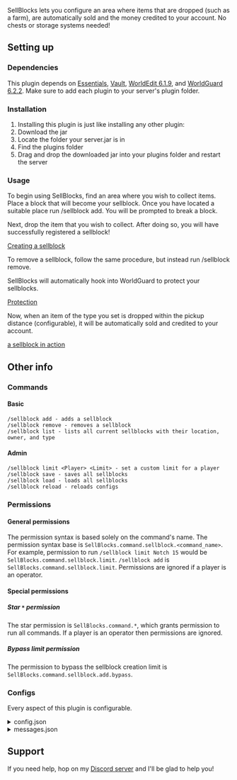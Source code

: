 SellBlocks lets you configure an area where items that are dropped (such as a farm), are automatically sold and the money credited to your account. No chests or storage systems needed!

## Setting up

### Dependencies
This plugin depends on [Essentials](https://www.spigotmc.org/resources/essentialsx.9089/), [Vault](https://www.spigotmc.org/resources/vault.34315/), [WorldEdit 6.1.9](https://dev.bukkit.org/projects/worldedit/files/2597538), and [WorldGuard 6.2.2](https://dev.bukkit.org/projects/worldguard/files/2610618).
Make sure to add each plugin to your server's plugin folder.

### Installation
1. Installing this plugin is just like installing any other plugin:
2. Download the jar
3. Locate the folder your server.jar is in
4. Find the plugins folder
5. Drag and drop the downloaded jar into your plugins folder and restart the server

### Usage
To begin using SellBlocks, find an area where you wish to collect items. Place a block that will become your sellblock.
Once you have located a suitable place run /sellblock add.
You will be prompted to break a block.

Next, drop the item that you wish to collect. After doing so, you will have successfully registered a sellblock!

[Creating a sellblock](https://i.imgur.com/eGxrfhy.gif)

To remove a sellblock, follow the same procedure, but instead run /sellblock remove.

SellBlocks will automatically hook into WorldGuard to protect your sellblocks.

[Protection](https://imgur.com/rX1NBKF.gif)

Now, when an item of the type you set is dropped within the pickup distance (configurable), it will be automatically sold and credited to your account.

[a sellblock in action](https://imgur.com/pNxU33Z.gif) 

## Other info

### Commands

#### Basic
```
/sellblock add - adds a sellblock
/sellblock remove - removes a sellblock
/sellblock list - lists all current sellblocks with their location, owner, and type
```

#### Admin
```
/sellblock limit <Player> <Limit> - set a custom limit for a player
/sellblock save - saves all sellblocks
/sellblock load - loads all sellblocks
/sellblock reload - reloads configs
```

### Permissions

#### General permissions
The permission syntax is based solely on the command's name. The permission syntax base is `SellBlocks.command.sellblock.<command_name>`. For example, permission to run `/sellblock limit Notch 15` would be `SellBlocks.command.sellblock.limit`. `/sellblock add` is `SellBlocks.command.sellblock.limit`.
Permissions are ignored if a player is an operator.

#### Special permissions

##### Star `*` permission
The star permission is `SellBlocks.command.*`, which grants permission to run all commands. If a player is an operator then permissions are ignored.

##### Bypass limit permission
The permission to bypass the sellblock creation limit is `SellBlocks.command.sellblock.add.bypass`.

### Configs
Every aspect of this plugin is configurable.
<details>
  <summary>config.json</summary>
  
```json
{
  "pickup_distance": 25,
  "region_id_format": "sellblock_${PLAYER}_/${LOCATION}/_${TYPE}",
  "default_sellblock_limit": 10,
  "save_interval_minutes": 5,
  "debug": false
}
```
</details>

<details>
  <summary>messages.json</summary>
 
```json
{
  "run_help": "&eRun &b/sellblocks help &cfor a list of commands",
  "players_limit": "&b${PLAYER}'s &asellblock limit is &b${LIMIT}&a.",
  "set_limit": "&aSet &b${PLAYER}'s &asellblock limit to &b${LIMIT}&a.",
  "reached_limit": "&cYou have reached the limit of &b${LIMIT} &csellblocks.",
  "instruction_break_block_add": "&eBreak the block that you wish to make a sellblock",
  "instruction_break_block_remove": "&eBreak the block that you wish to remove as a sellblock",
  "saving": "saving",
  "loading": "loading",
  "reloading": "reloading",
  "no_sellblocks": "&cDoh! There are no sellblocks! &aRun &b/sellblock add &ato make the first one!",
  "list_item": "&b${PLAYER} &3@ &b${LOCATION}&3: &b${TYPE}",
  "players_only": "&cPlayers only, retard",
  "not_your_sellblock": "&cThat's not one of your sellblocks idiot",
  "not_a_sellblock": "&cThat's not a sellblock, dingus",
  "removed_sellblock": "&6Removed sellblock at location &8${LOCATION}",
  "already_a_sellblock": "&cThat's already a sellblock, retard",
  "location_set": "&aLocation set to &8${LOCATION}",
  "instruction_drop_item": "&eDrop the item that you wish to collect",
  "too_close": "&cToo close to another sellblock of the same type; please be at least ${DISTANCE} blocks away",
  "cannot_sell": "&cYou cannot sell that type of item.",
  "item_set": "&aItem set to ${TYPE}",
  "registered_success": "&6Successfully registered a sellblock to &b${PLAYER} &6at &8${LOCATION} &6with item &b${TYPE}"
}
```
</details>

## Support
If you need help, hop on my [Discord server](https://discord.gg/vvKuHBVGMK) and I'll be glad to help you!
